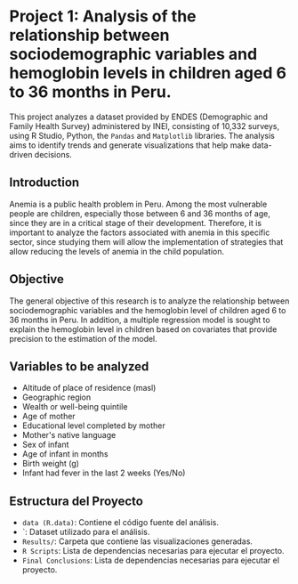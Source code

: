 # Project 1: Analysis of the relationship between sociodemographic variables and hemoglobin levels in children aged 6 to 36 months in Peru.

This project analyzes a dataset provided by ENDES (Demographic and Family Health Survey) administered by INEI, consisting of 10,332 surveys, using R Studio, Python, the `Pandas` and `Matplotlib` libraries. The analysis aims to identify trends and generate visualizations that help make data-driven decisions.


## Introduction

Anemia is a public health problem in Peru. Among the most vulnerable people are children, especially those between 6 and 36 months of age, since they are in a critical stage of their development. Therefore, it is important to analyze the factors associated with anemia in this specific sector, since studying them will allow the implementation of strategies that allow reducing the levels of anemia in the child population.

## Objective

The general objective of this research is to analyze the relationship between sociodemographic variables and the hemoglobin level of children aged 6 to 36 months in Peru. In addition, a multiple regression model is sought to explain the hemoglobin level in children based on covariates that provide precision to the estimation of the model.

## Variables to be analyzed

- Altitude of place of residence (masl)
- Geographic region
- Wealth or well-being quintile
- Age of mother
- Educational level completed by mother
- Mother's native language
- Sex of infant
- Age of infant in months
- Birth weight (g)
- Infant had fever in the last 2 weeks (Yes/No)


## Estructura del Proyecto

- `data (R.data)`: Contiene el código fuente del análisis.
- `: Dataset utilizado para el análisis.
- `Results/`: Carpeta que contiene las visualizaciones generadas.
- `R Scripts`: Lista de dependencias necesarias para ejecutar el proyecto.
- `Final Conclusions`: Lista de dependencias necesarias para ejecutar el proyecto.


